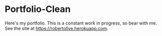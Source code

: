 # Portfolio-Clean

Here's my portfolio. This is a constant work in progress, so bear with me. See the site at https://robertolive.herokuapp.com.
